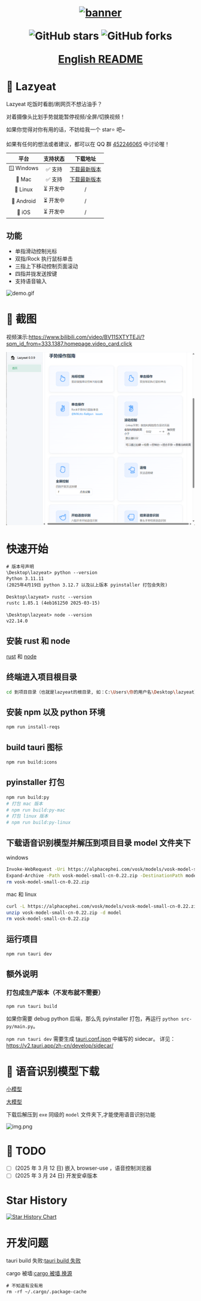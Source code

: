 <h1 align="center">
  <a href="https://github.com/maplelost/lazy-eat/releases">
    <img src="https://github.com/maplelost/lazy-eat/blob/master/public/lazyeat.png?raw=true" width="150" height="150" alt="banner" /><br>
  </a>
<div align="center">

![GitHub stars](https://img.shields.io/github/stars/maplelost/lazyeat)
![GitHub forks](https://img.shields.io/github/forks/maplelost/lazyeat?style=flat)

[English README](README_EN.md)

</div>
</h1>

# 🍕 Lazyeat

Lazyeat 吃饭时看剧/刷网页不想沾油手？

对着摄像头比划手势就能暂停视频/全屏/切换视频！

如果你觉得对你有用的话，不妨给我一个 star⭐ 吧~

如果有任何的想法或者建议，都可以在 QQ 群 [452246065](https://jq.qq.com/?_wv=1027&k=452246065) 中讨论喔！

|     平台     | 支持状态  |                              下载地址                              |
|:----------:|:-----:|:--------------------------------------------------------------:|
| 🪟 Windows | ✅ 支持  | [下载最新版本](https://github.com/maplelost/lazyeat/releases/latest) |
|   🍎 Mac   | ✅ 支持  | [下载最新版本](https://github.com/maplelost/lazyeat/releases/latest) |
|  🐧 Linux  | ⏳ 开发中 |                               /                                |
| 🤖 Android | ⏳ 开发中 |                               /                                |
|   📱 iOS   | ⏳ 开发中 |                               /                                |

## 功能

- 单指滑动控制光标
- 双指/Rock 执行鼠标单击
- 三指上下移动控制页面滚动
- 四指并拢发送按键
- 支持语音输入

![demo.gif](.readme/demo.gif)

# 🌠 截图

视频演示:https://www.bilibili.com/video/BV11SXTYTEJi/?spm_id_from=333.1387.homepage.video_card.click

![img.png](.readme/img.png)

# 快速开始

```
# 版本号声明
\Desktop\lazyeat> python --version
Python 3.11.11
(2025年4月19日 python 3.12.7 以及以上版本 pyinstaller 打包会失败)

Desktop\lazyeat> rustc --version
rustc 1.85.1 (4eb161250 2025-03-15)

\Desktop\lazyeat> node --version
v22.14.0
```

## 安装 rust 和 node

[rust](https://www.rust-lang.org/zh-CN/tools/install) 和 [node](https://nodejs.org/zh-cn/)

## 终端进入项目根目录

```bash
cd 到项目目录（也就是lazyeat的根目录, 如：C:\Users\你的用户名\Desktop\lazyeat）
```

## 安装 npm 以及 python 环境

```bash
npm run install-reqs
```

## build tauri 图标

```bash
npm run build:icons
```

## pyinstaller 打包

```bash
npm run build:py
# 打包 mac 版本
# npm run build:py-mac
# 打包 linux 版本
# npm run build:py-linux
```

## 下载语音识别模型并解压到项目目录 model 文件夹下

windows

```bash
Invoke-WebRequest -Uri https://alphacephei.com/vosk/models/vosk-model-small-cn-0.22.zip
Expand-Archive -Path vosk-model-small-cn-0.22.zip -DestinationPath model
rm vosk-model-small-cn-0.22.zip
```

mac 和 linux

```bash
curl -L https://alphacephei.com/vosk/models/vosk-model-small-cn-0.22.zip
unzip vosk-model-small-cn-0.22.zip -d model
rm vosk-model-small-cn-0.22.zip
```

## 运行项目

```bash
npm run tauri dev
```

## 额外说明

### 打包成生产版本（不发布就不需要）

```bash
npm run tauri build
```

如果你需要 debug python 后端，那么先 pyinstaller 打包，再运行 `python src-py/main.py`。

`npm run tauri dev` 需要生成 [tauri.conf.json](src-tauri/tauri.conf.json) 中编写的 sidecar。
详见：https://v2.tauri.app/zh-cn/develop/sidecar/

# 📢 语音识别模型下载

[小模型](https://alphacephei.com/vosk/models/vosk-model-small-cn-0.22.zip)

[大模型](https://alphacephei.com/vosk/models/vosk-model-cn-0.22.zip)

下载后解压到 `exe` 同级的 `model` 文件夹下,才能使用语音识别功能

![img.png](.readme/img_model_example.png)

# 📝 TODO

- [ ] (2025 年 3 月 12 日) 嵌入 browser-use ，语音控制浏览器
- [ ] (2025 年 3 月 24 日) 开发安卓版本

[//]: # "# 📚 References"

# Star History

[![Star History Chart](https://api.star-history.com/svg?repos=maplelost/lazyeat&type=Date)](https://www.star-history.com/#maplelost/lazyeat&Date)

# 开发问题

tauri build 失败:[tauri build 失败](https://github.com/tauri-apps/tauri/issues/7338)

cargo 被墙:[cargo 被墙,换源](https://www.chenreal.com/post/599)

```
# 不知道有没有用
rm -rf ~/.cargo/.package-cache
```
